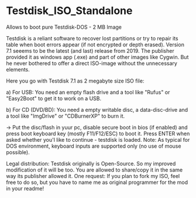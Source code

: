 # Testdisk_ISO_Standalone
Allows to boot pure Testdisk-DOS - 2 MB Image

Testdisk is a reliant software to recover lost partitions or try to repair its table when boot errors appear (if not encrypted or depth erased).
Version 7.1 seeems to be the latest (and last) release from 2019. The publisher provided it as windows app (.exe) and part of other images like Cygwin.
But he never bothered to offer a direct ISO-image without the unnecessary elements.

Here you go with Testdisk 7.1 as 2 megabyte size ISO file:

a) For USB: You need an empty flash drive and a tool like "Rufus" or "Easy2Boot" to get it to work on a USB.

b) For CD (DVD/BD): You need a empty writable disc, a data-disc-drive and a tool like "ImgDrive" or "CDBurnerXP" to burn it.

-> Put the disc/flash in yuur pc, disable secure boot in bios (if enabled) and press boot keyboard key (mostly F11/F12/ESC) to boot it. Press ENTER when asked whether you'l like to continue - testdisk is loaded. Note: As typical for DOS environment, keyboard inputs are supported only (no use of mouse possible).


Legal distribution:
Testdisk originally is Open-Source. So my improved modification of it will be too. You are allowed to share/copy it in the same way its publisher allowed it. One request: If you plan to fork my ISO, feel free to do so, but you have to name me as original programmer for the mod in your readme!
